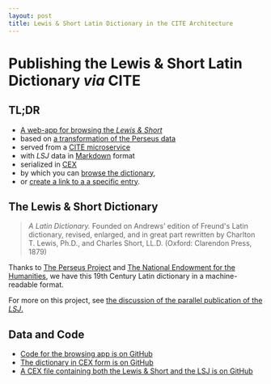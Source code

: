```yaml
---
layout: post
title: Lewis & Short Latin Dictionary in the CITE Architecture
---
```


# Publishing the Lewis & Short Latin Dictionary *via* CITE

## TL;DR

- [A web-app for browsing the *Lewis & Short*](http://folio2.furman.edu/lewis-short/)
- based on [a transformation of the Perseus data](http://www.perseus.tufts.edu/hopper/text?doc=Perseus%3atext%3a1999.04.0059)
- served from a [CITE microservice](https://github.com/cite-architecture/scs-akka)
- with *LSJ* data in [Markdown](https://daringfireball.net/projects/markdown/syntax) format
- serialized in [CEX](https://cite-architecture.github.io/citedx/CEX-spec-3.0.1/)
- by which you can [browse the dictionary](http://folio2.furman.edu/lewis-short/index.html),
- or [create a link to a a specific entry](http://folio2.furman.edu/lewis-short/index.html?urn=urn:cite2:hmt:ls.markdown:n21247).

## The Lewis & Short Dictionary

> *A Latin Dictionary.* Founded on Andrews’ edition of Freund's Latin dictionary, revised, enlarged, and in great part rewritten by Charlton T. Lewis, Ph.D., and Charles Short, LL.D. (Oxford: Clarendon Press, 1879)

Thanks to [The Perseus Project](http://www.perseus.tufts.edu/hopper/text?doc=Perseus%3atext%3a1999.04.0059) and [The National Endowment for the Humanities](https://www.neh.gov), we have this 19th Century Latin dictionary in a machine-readable format.

For more on this project, see [the discussion of the parallel publication of the *LSJ*.](https://eumaeus.github.io/2018/10/30/lsj.html)

## Data and Code

- [Code for the browsing app is on GitHub](https://github.com/Eumaeus/lewis-and-short-browser)
- [The dictionary in CEX form is on GitHub](https://github.com/Eumaeus/cex_lewis_and_short)
- [A CEX file containing both the Lewis & Short and the LSJ is on GitHub](https://github.com/Eumaeus/fuCiteDX/tree/master/Lexica)

